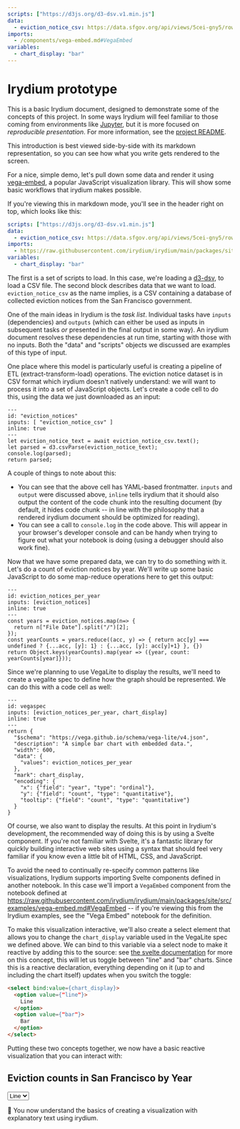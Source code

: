 ```yaml
---
scripts: ["https://d3js.org/d3-dsv.v1.min.js"]
data:
  - eviction_notice_csv: https://data.sfgov.org/api/views/5cei-gny5/rows.csv?accessType=DOWNLOAD
imports:
  - /components/vega-embed.md#VegaEmbed
variables:
  - chart_display: "bar"
---
```


# Irydium prototype

This is a basic Irydium document, designed to demonstrate some of the concepts of this project.
In some ways Irydium will feel familiar to those coming from environments like [Jupyter], but it is more focused on _reproducible presentation_. For more information, see the [project README].

This introduction is best viewed side-by-side with its markdown representation, so you can see how what you write gets rendered to the screen.

For a nice, simple demo, let's pull down some data and render it using [vega-embed], a popular JavaScript visualization library.
This will show some basic workflows that irydium makes possible.

If you're viewing this in markdown mode, you'll see in the header right on top, which looks like this:

```yaml
scripts: ["https://d3js.org/d3-dsv.v1.min.js"]
data:
  - eviction_notice_csv: https://data.sfgov.org/api/views/5cei-gny5/rows.csv?accessType=DOWNLOAD
imports:
  - https://raw.githubusercontent.com/irydium/irydium/main/packages/site/src/examples/vega-embed.md#VegaEmbed
variables:
  - chart_display: "bar"
```

The first is a set of scripts to load. In this case, we're loading a [d3-dsv], to load a CSV file.
The second block describes data that we want to load. `eviction_notice_csv` as the name implies, is
a CSV containing a database of collected eviction notices from the San Francisco government.

One of the main ideas in Irydium is the _task list_. Individual tasks have `inputs` (dependencies) and `outputs` (which can either be used as inputs in subsequent tasks _or_ presented in the final output in some way).
An irydium document resolves these dependencies at run time, starting with those with no inputs.
Both the "data" and "scripts" objects we discussed are examples of this type of input.

One place where this model is particularly useful is creating a pipeline of ETL (extract-transform-load) operations.
The eviction notice dataset is in CSV format which irydium doesn't natively understand: we will want to process it into a set of JavaScript objects.
Let's create a code cell to do this, using the data we just downloaded as an input:

```{code-cell} js
---
id: "eviction_notices"
inputs: [ "eviction_notice_csv" ]
inline: true
---
let eviction_notice_text = await eviction_notice_csv.text();
let parsed = d3.csvParse(eviction_notice_text);
console.log(parsed);
return parsed;
```

A couple of things to note about this:

- You can see that the above cell has YAML-based frontmatter. `inputs` and `output` were discussed above, `inline` tells irydium that it should also output the content of the code chunk into the resulting document (by default, it hides code chunk -- in line with the philosophy that a rendered irydium document should be optimized for reading).
- You can see a call to `console.log` in the code above. This will appear in your browser's developer console and can be handy when trying to figure out what your notebook is doing (using a debugger should also work fine).

Now that we have some prepared data, we can try to do something with it.
Let's do a count of eviction notices by year.
We'll write up some basic JavaScript to do some map-reduce operations here to get this output:

```{code-cell} js
---
id: eviction_notices_per_year
inputs: [eviction_notices]
inline: true
---
const years = eviction_notices.map(n=> {
  return n["File Date"].split("/")[2];
});
const yearCounts = years.reduce((acc, y) => { return acc[y] === undefined ? {...acc, [y]: 1} : {...acc, [y]: acc[y]+1} }, {})
return Object.keys(yearCounts).map(year => ({year, count: yearCounts[year]}));
```

Since we're planning to use VegaLite to display the results, we'll need to create a vegalite spec to define how the graph should be represented.
We can do this with a code cell as well:

```{code-cell} js
---
id: vegaspec
inputs: [eviction_notices_per_year, chart_display]
inline: true
---
return {
  "$schema": "https://vega.github.io/schema/vega-lite/v4.json",
  "description": "A simple bar chart with embedded data.",
  "width": 600,
  "data": {
    "values": eviction_notices_per_year
  },
  "mark": chart_display,
  "encoding": {
    "x": {"field": "year", "type": "ordinal"},
    "y": {"field": "count", "type": "quantitative"},
    "tooltip": {"field": "count", "type": "quantitative"}
  }
}
```

Of course, we also want to display the results.
At this point in Irydium's development, the recommended way of doing this is by using a Svelte component.
If you're not familiar with Svelte, it's a fantastic library for quickly building interactive web sites using a syntax that should feel very familiar if you know even a little bit of HTML, CSS, and JavaScript.

To avoid the need to continually re-specify common patterns like visualizations, Irydium supports importing
Svelte components defined in another notebook.
In this case we'll import a `VegaEmbed` component from the notebook defined at <https://raw.githubusercontent.com/irydium/irydium/main/packages/site/src/examples/vega-embed.md#VegaEmbed> -- if you're viewing this from the Irydium examples, see the "Vega Embed" notebook for the definition.

To make this visualization interactive, we'll also create a select element that allows you to change the `chart_display` variable used in the VegaLite spec we defined above.
We can bind to this variable via a select node to make it reactive by adding this to the source: see
[the svelte documentation](https://svelte.dev/tutorial/component-bindings) for more on this concept,
this will let us toggle between "line" and "bar" charts.
Since this is a reactive declaration, everything depending on it (up to and including the chart itself) updates when you switch the toggle:

```html
<select bind:value={chart_display}>
  <option value={"line"}>
    Line
  </option>
  <option value={"bar"}>
    Bar
  </option>
</select>
```

Putting these two concepts together, we now have a basic reactive visualization that you can interact with:

## Eviction counts in San Francisco by Year

<select bind:value={chart_display}>
  <option value={"line"}>
    Line
  </option>
  <option value={"bar"}>
    Bar
  </option>
</select>

<VegaEmbed spec={vegaspec} />

🎉 You now understand the basics of creating a visualization with explanatory text using irydium.

[jupyter]: https://jupyter.org/
[svelte]: https://svelte.dev/
[project readme]: https://github.com/irydium/irydium/blob/main/README.md
[vega-embed]: https://github.com/vega/vega-embed
[d3-dsv]: https://github.com/d3/d3-dsv
